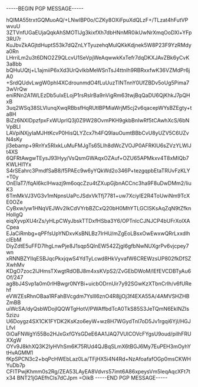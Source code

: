 -----BEGIN PGP MESSAGE-----

hQIMA55trxtGQMuoAQ/+LNwlBP0o/CZKy8OXiFpuXdQLzF+/TLzat4hFutVPwvuU
3ZTVnfUGaEUjaQqkAhSMOTlJg3kixfXh7dbHNnMR0ikUwNrXmqOoDXl+YFp3RU7r
KuJbvZkAGjtdHuptS53k7dQZnLYTyuzehqMulQKkKdjnek5W8P23F9YzRMdya0Rn
LHrriLm2u3t6DNO2Z9QLcvU1SeVpjWeAqwwkKxTefr7dqDKXJAvZBk6yCvK3a8bb
bQHuUQtj+L1ajmiiP6xXd3UrQvIkbMeWSnTsJ4ttnIh9RBRxxfwK36VZMdPr6jA0
+SrdQUdvLwgW0phI4XCdrounmdO4fLuUuzTINTnnY0UfZBDv5oUg5Pima73wVrQw
eniRNn2A1WLEzDb5uIxELojP1rsRslrBa9nVigRm63twjBqQaDU6QjKhkJ7pQHxB
3uq2WSq38SLVlunqXwqRBbsfHqRUtlBPMiaWrjM5cj2v6qacepWYsBZEgty+ta8H
BiZz6NXIDpzfpxFxWUprIQ3j0Z9W28OvmPKH9gkbBnIwRf5tCAwhXcS/6bNVpBLI
LAVpiNXjyIaMJHtKcvP0HisQLYZcx7h4FQ9IauOumtBBbCvU8yUZV5C6UZvN4sKy
jl3ebamp+9RnYx5RIxkLuMuFMJgTs65LIh8dWcZVOJP0AFRKlU6sZVzYLWlJt4XS
6QFRtAwgwTEysJ93Hyy/VsQsmGWAqxOZAuf+OZU65APMkxv4T8xMIQb7KWLHI1Yx
S4rSEahrc3PmdfSaB8/f5PAEc9w6yYQkWd2o346P+tezgqpbEtaTRUvFzKLY+T0y
OnEIaT7/fqAI6kclHwazj9m6oqcZzu4tZXupGjbnACCnc3ha9F8uDwDMm2/liuK3
6TmMkVJ3VG3v1mNpnsUaPcJSdxVkTfj7781+uw7XciyIE2R4ToUwiNm9TcXE0OZe
CyBxw/yw1HNqVEJWv2lkCdVYrbBZCxQ20bH0MhYTLGCISKsAqZqN9tZfknHoIlgQ
eiqXyvpXU4rZs/yHLpCWyJbskTTDxfHSba3Y6/OPTnlcCJNJCP4bUFrXolXACpea
EJaCiRmbg+qPFfsUpYNDxvKsBNLBz7IrHU/mZgEoLBsxOwEwxwQRrLxxdIhclEbM
DiyZdtE5uFFD7lhgLnwPje8J1sqp5QInEW542Zjgl6gfbNwNUXgrPv6vjcpey7wn
xRNNBZYIIqESBJqcPkxjqwS4YdTyLcwd8HkVyvafW6CREWzsUP802fkDfSZXwhMv
KDgO7zoc2IJHmsTXwgtRdOBJ8m4xsKVpS2/ZvGEbDWoM/lEfEVCDBTyAu6Of/247
ag8bJ4Svp1a0m0rlHBwgr0NYBi+uicbODrnUir7y92SGwKzXTbnCrIh/v6fURehf
eVWZEsRhnOBaa1RFahBVcgdm7Yslll6znO4R8jjOj3f4EXA55A/4AMVSHZHBZmBB
uiWcSA/dyQsbWDojIQQWTgHotV/PWAffbdTcA0TkS85S3JeTQmN6EkINZIs5zizu
U6Doygz4SX1CK1FYDK2KsKzo6eyW+wz8H7WGydTnl7oD5Jv1rgqi6YjI/HGJLfvI
0iOaFNWgYi55Bo2HJxGxfGYsGDeE6AA1JAQ7VUlCOVcFYgsU9oud/pilhFRUXXgW
OYv9J8khXQ3K2IyHVhSm6K75RUd4QJBqSLmX6tBGJ6My7EuPEH3mOyhYtHvAGMM1
fKpSPCN3c2+bqPcHWEbLaz0La/TFjHX5i4N4Rd+NzAfoafafOGp0msCKWHYuDb7p
CFITPwjKhmm0s2Rg/ZEA53LAyEA8Vdvrs57imt6A86xpeysVm5leqAqcXFt7tx34
BNT21jGAEfhCls7dCJpm
=OikB
-----END PGP MESSAGE-----
